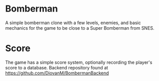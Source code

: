 # Bomberman
A simple bomberman clone with a few levels, enemies, and basic mechanics for the game to be close to a Super Bomberman from SNES.

# Score
The game has a simple score system, optionally recording the player's score to a database.
Backend repository found at https://github.com/DiovanM/BombermanBackend
